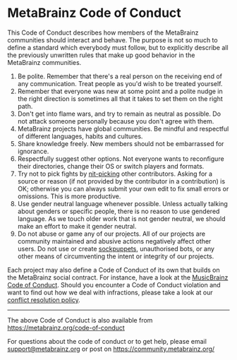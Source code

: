 MetaBrainz Code of Conduct
==========================

This Code of Conduct describes how members of the MetaBrainz communities should interact and behave. The purpose is not so much to define a standard which everybody must follow, but to explicitly describe all the previously unwritten rules that make up good behavior in the MetaBrainz communities.

1. Be polite. Remember that there's a real person on the receiving end of any communication. Treat people as you'd wish to be treated yourself.
2. Remember that everyone was new at some point and a polite nudge in the right direction is sometimes all that it takes to set them on the right path.
3. Don't get into flame wars, and try to remain as neutral as possible. Do not attack someone personally because you don't agree with them.
4. MetaBrainz projects have global communities. Be mindful and respectful of different languages, habits and cultures.
5. Share knowledge freely. New members should not be embarrassed for ignorance.
6. Respectfully suggest other options. Not everyone wants to reconfigure their directories, change their OS or switch players and formats.
7. Try not to pick fights by [nit-picking](http://www.merriam-webster.com/dictionary/nitpicking) other contributors. Asking for a source or reason (if not provided by the contributor in a contribution) is OK; otherwise you can always submit your own edit to fix small errors or omissions. This is more productive.
8. Use gender neutral language whenever possible. Unless actually talking about genders or specific people, there is no reason to use gendered language. As we touch older work that is not gender neutral, we should make an effort to make it gender neutral.
9. Do not abuse or game any of our projects. All of our projects are community maintained and abusive actions negatively affect other users. Do not use or create [sockpuppets](https://en.wikipedia.org/wiki/Sockpuppet_(Internet)), unauthorised bots, or any other means of circumventing the intent or integrity of our projects.


Each project may also define a Code of Conduct of its own that builds on the MetaBrainz social contract. For instance, have a look at the [MusicBrainz Code of Conduct](https://musicbrainz.org/doc/Code_of_Conduct). Should you encounter a Code of Conduct violation and want to find out how we deal with infractions, please take a look at our [conflict resolution policy](https://metabrainz.org/conflict-policy).

----

The above Code of Conduct is also available from
https://metabrainz.org/code-of-conduct

For questions about the code of conduct or to get help, please email
support@metabrainz.org or post on https://community.metabrainz.org/
